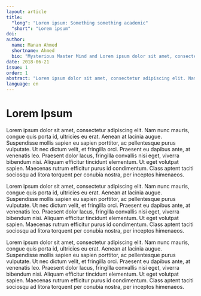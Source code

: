```yaml
---
layout: article
title: 
  "long": "Lorem ipsum: Something something academic"
  "short": "Lorem ipsum"
doi:
author: 
  name: Manan Ahmed
  shortname: Ahmed
  bio: "Mysterious Master Mind and Lorem ipsum dolor sit amet, consectetur adipiscing elit. Nam nunc mauris, congue quis porta id, ultricies eu erat. Aenean at lacinia augue. Suspendisse mollis sapien eu sapien porttitor, ac pellentesque purus vulputate. Ut nec dictum velit, et fringilla orci. Praesent eu dapibus ante, at venenatis leo. Praesent dolor lacus, fringilla convallis nisi eget, viverra bibendum nisi. Aliquam efficitur tincidunt elementum. Ut eget volutpat sapien. Maecenas rutrum efficitur purus id condimentum. Class aptent taciti sociosqu ad litora torquent per conubia nostra, per inceptos himenaeos."
date: 2018-06-21
issue: 1
order: 1
abstract: "Lorem ipsum dolor sit amet, consectetur adipiscing elit. Nam nunc mauris, congue quis porta id, ultricies eu erat. Aenean at lacinia augue. Suspendisse mollis sapien eu sapien porttitor, ac pellentesque purus vulputate. Ut nec dictum velit, et fringilla orci. Praesent eu dapibus ante, at venenatis leo. Praesent dolor lacus, fringilla convallis nisi eget, viverra bibendum nisi. Aliquam efficitur tincidunt elementum. Ut eget volutpat sapien. Maecenas rutrum efficitur purus id condimentum. Class aptent taciti sociosqu ad litora torquent per conubia nostra, per inceptos himenaeos."
language: en
---
```



# Lorem Ipsum

Lorem ipsum dolor sit amet, consectetur adipiscing elit. Nam nunc mauris, congue quis porta id, ultricies eu erat. Aenean at lacinia augue. Suspendisse mollis sapien eu sapien porttitor, ac pellentesque purus vulputate. Ut nec dictum velit, et fringilla orci. Praesent eu dapibus ante, at venenatis leo. Praesent dolor lacus, fringilla convallis nisi eget, viverra bibendum nisi. Aliquam efficitur tincidunt elementum. Ut eget volutpat sapien. Maecenas rutrum efficitur purus id condimentum. Class aptent taciti sociosqu ad litora torquent per conubia nostra, per inceptos himenaeos. 

Lorem ipsum dolor sit amet, consectetur adipiscing elit. Nam nunc mauris, congue quis porta id, ultricies eu erat. Aenean at lacinia augue. Suspendisse mollis sapien eu sapien porttitor, ac pellentesque purus vulputate. Ut nec dictum velit, et fringilla orci. Praesent eu dapibus ante, at venenatis leo. Praesent dolor lacus, fringilla convallis nisi eget, viverra bibendum nisi. Aliquam efficitur tincidunt elementum. Ut eget volutpat sapien. Maecenas rutrum efficitur purus id condimentum. Class aptent taciti sociosqu ad litora torquent per conubia nostra, per inceptos himenaeos. 

Lorem ipsum dolor sit amet, consectetur adipiscing elit. Nam nunc mauris, congue quis porta id, ultricies eu erat. Aenean at lacinia augue. Suspendisse mollis sapien eu sapien porttitor, ac pellentesque purus vulputate. Ut nec dictum velit, et fringilla orci. Praesent eu dapibus ante, at venenatis leo. Praesent dolor lacus, fringilla convallis nisi eget, viverra bibendum nisi. Aliquam efficitur tincidunt elementum. Ut eget volutpat sapien. Maecenas rutrum efficitur purus id condimentum. Class aptent taciti sociosqu ad litora torquent per conubia nostra, per inceptos himenaeos. 
